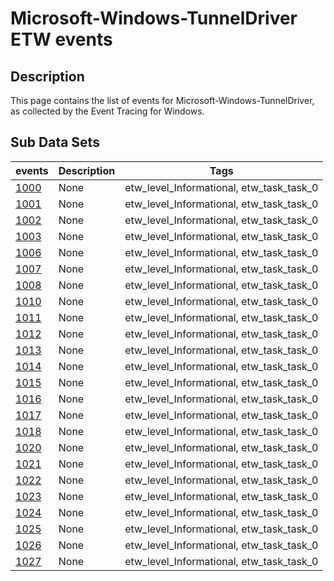 # Microsoft-Windows-TunnelDriver ETW events

## Description
This page contains the list of events for Microsoft-Windows-TunnelDriver, as collected by the Event Tracing for Windows.

## Sub Data Sets
|events|Description|Tags|
|---|---|---|
|[1000](events/event-1000.md)|None|etw_level_Informational, etw_task_task_0|
|[1001](events/event-1001.md)|None|etw_level_Informational, etw_task_task_0|
|[1002](events/event-1002.md)|None|etw_level_Informational, etw_task_task_0|
|[1003](events/event-1003.md)|None|etw_level_Informational, etw_task_task_0|
|[1006](events/event-1006.md)|None|etw_level_Informational, etw_task_task_0|
|[1007](events/event-1007.md)|None|etw_level_Informational, etw_task_task_0|
|[1008](events/event-1008.md)|None|etw_level_Informational, etw_task_task_0|
|[1010](events/event-1010.md)|None|etw_level_Informational, etw_task_task_0|
|[1011](events/event-1011.md)|None|etw_level_Informational, etw_task_task_0|
|[1012](events/event-1012.md)|None|etw_level_Informational, etw_task_task_0|
|[1013](events/event-1013.md)|None|etw_level_Informational, etw_task_task_0|
|[1014](events/event-1014.md)|None|etw_level_Informational, etw_task_task_0|
|[1015](events/event-1015.md)|None|etw_level_Informational, etw_task_task_0|
|[1016](events/event-1016.md)|None|etw_level_Informational, etw_task_task_0|
|[1017](events/event-1017.md)|None|etw_level_Informational, etw_task_task_0|
|[1018](events/event-1018.md)|None|etw_level_Informational, etw_task_task_0|
|[1020](events/event-1020.md)|None|etw_level_Informational, etw_task_task_0|
|[1021](events/event-1021.md)|None|etw_level_Informational, etw_task_task_0|
|[1022](events/event-1022.md)|None|etw_level_Informational, etw_task_task_0|
|[1023](events/event-1023.md)|None|etw_level_Informational, etw_task_task_0|
|[1024](events/event-1024.md)|None|etw_level_Informational, etw_task_task_0|
|[1025](events/event-1025.md)|None|etw_level_Informational, etw_task_task_0|
|[1026](events/event-1026.md)|None|etw_level_Informational, etw_task_task_0|
|[1027](events/event-1027.md)|None|etw_level_Informational, etw_task_task_0|
